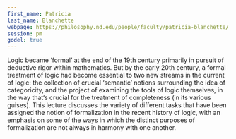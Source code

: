 ```yaml
---
first_name: Patricia
last_name: Blanchette
webpage: https://philosophy.nd.edu/people/faculty/patricia-blanchette/
session: pm
godel: true
---
```

<p>Logic became &#X2018;formal&#X2019; at the end of the 19th century primarily in pursuit of deductive rigor within mathematics. But by the early 20th century, a formal treatment of logic had become essential to two new streams in the current of logic: the collection of crucial &#X2018;semantic&#X2019; notions surrounding the idea of categoricity, and the project of examining the tools of logic themselves, in the way that&#X2018;s crucial for the treatment of completeness (in its various guises). This lecture discusses the variety of different tasks that have been assigned the notion of formalization in the recent history of logic, with an emphasis on some of the ways in which the distinct purposes of formalization are not always in harmony with one another.</p>

